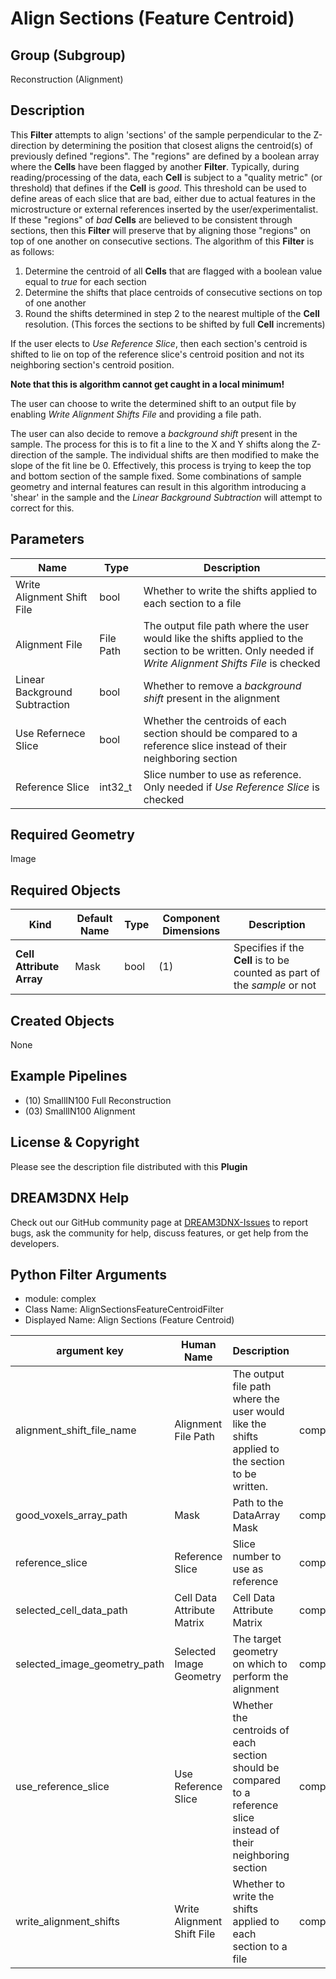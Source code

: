 # Align Sections (Feature Centroid) 


## Group (Subgroup) ##

Reconstruction (Alignment)

## Description ##

This **Filter** attempts to align 'sections' of the sample perpendicular to the Z-direction by determining the position that closest aligns the centroid(s) of previously defined "regions".  The "regions" are defined by a boolean array where the **Cells** have been flagged by another **Filter**. Typically, during reading/processing of the data, each **Cell** is subject to a "quality metric" (or threshold) that defines if the **Cell** is *good*.  This threshold can be used to define areas of each slice that are bad, either due to actual features in the microstructure or external references inserted by the user/experimentalist.  If these "regions" of *bad* **Cells** are believed to be consistent through sections, then this **Filter** will preserve that by aligning those "regions" on top of one another on consecutive sections. The algorithm of this **Filter** is as follows:

1. Determine the centroid of all **Cells** that are flagged with a boolean value equal to *true* for each section 
2. Determine the shifts that place centroids of consecutive sections on top of one another
3. Round the shifts determined in step 2 to the nearest multiple of the **Cell** resolution. (This forces the sections to be shifted by full **Cell** increments)

If the user elects to *Use Reference Slice*, then each section's centroid is shifted to lie on top of the reference slice's centroid position and not its neighboring section's centroid position.

**Note that this is algorithm cannot get caught in a local minimum!**

The user can choose to write the determined shift to an output file by enabling *Write Alignment Shifts File* and providing a file path.  

The user can also decide to remove a _background shift_ present in the sample. The process for this is to fit a line to the X and Y shifts along the Z-direction of the sample.  The individual shifts are then modified to make the slope of the fit line be 0.  Effectively, this process is trying to keep the top and bottom section of the sample fixed.  Some combinations of sample geometry and internal features can result in this algorithm introducing a 'shear' in the sample and the *Linear Background Subtraction* will attempt to correct for this.

## Parameters ##

| Name | Type | Description |
|------|------| ----------- |
| Write Alignment Shift File | bool | Whether to write the shifts applied to each section to a file |
| Alignment File | File Path | The output file path where the user would like the shifts applied to the section to be written. Only needed if *Write Alignment Shifts File* is checked |
| Linear Background Subtraction | bool | Whether to remove a _background shift_ present in the alignment |
| Use Refernece Slice | bool | Whether the centroids of each section should be compared to a reference slice instead of their neighboring section |
| Reference Slice | int32_t | Slice number to use as reference. Only needed if *Use Reference Slice* is checked |

## Required Geometry ##

Image 

## Required Objects ##

| Kind | Default Name | Type | Component Dimensions | Description |
|------|--------------|------|----------------------|-------------|
| **Cell Attribute Array** | Mask | bool | (1) | Specifies if the **Cell** is to be counted as part of the *sample* or not |

## Created Objects ##

None

## Example Pipelines ##

+ (10) SmallIN100 Full Reconstruction
+ (03) SmallIN100 Alignment

## License & Copyright ##

Please see the description file distributed with this **Plugin**

## DREAM3DNX Help

Check out our GitHub community page at [DREAM3DNX-Issues](https://github.com/BlueQuartzSoftware/DREAM3DNX-Issues) to report bugs, ask the community for help, discuss features, or get help from the developers.

## Python Filter Arguments

+ module: complex
+ Class Name: AlignSectionsFeatureCentroidFilter
+ Displayed Name: Align Sections (Feature Centroid)

| argument key | Human Name | Description | Parameter Type |
|--------------|------------|-------------|----------------|
| alignment_shift_file_name | Alignment File Path | The output file path where the user would like the shifts applied to the section to be written. | complex.FileSystemPathParameter |
| good_voxels_array_path | Mask | Path to the DataArray Mask | complex.ArraySelectionParameter |
| reference_slice | Reference Slice | Slice number to use as reference | complex.Int32Parameter |
| selected_cell_data_path | Cell Data Attribute Matrix | Cell Data Attribute Matrix | complex.AttributeMatrixSelectionParameter |
| selected_image_geometry_path | Selected Image Geometry | The target geometry on which to perform the alignment | complex.GeometrySelectionParameter |
| use_reference_slice | Use Reference Slice | Whether the centroids of each section should be compared to a reference slice instead of their neighboring section | complex.BoolParameter |
| write_alignment_shifts | Write Alignment Shift File | Whether to write the shifts applied to each section to a file | complex.BoolParameter |

